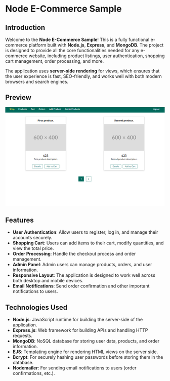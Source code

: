 # Node E-Commerce Sample

## Introduction

Welcome to the **Node E-Commerce Sample**! This is a fully functional e-commerce platform built with **Node.js**, **Express**, and **MongoDB**. The project is designed to provide all the core functionalities needed for any e-commerce website, including product listings, user authentication, shopping cart management, order processing, and more.

The application uses **server-side rendering** for views, which ensures that the user experience is fast, SEO-friendly, and works well with both modern browsers and search engines.

## Preview

![Project Preview](./images/preview.png)


## Features

- **User Authentication**: Allow users to register, log in, and manage their accounts securely.
- **Shopping Cart**: Users can add items to their cart, modify quantities, and view the total price.
- **Order Processing**: Handle the checkout process and order management.
- **Admin Panel**: Admin users can manage products, orders, and user information.
- **Responsive Layout**: The application is designed to work well across both desktop and mobile devices.
- **Email Notifications**: Send order confirmation and other important notifications to users.

## Technologies Used

- **Node.js**: JavaScript runtime for building the server-side of the application.
- **Express.js**: Web framework for building APIs and handling HTTP requests.
- **MongoDB**: NoSQL database for storing user data, products, and order information.
- **EJS**: Templating engine for rendering HTML views on the server side.
- **Bcrypt**: For securely hashing user passwords before storing them in the database.
- **Nodemailer**: For sending email notifications to users (order confirmations, etc.).
